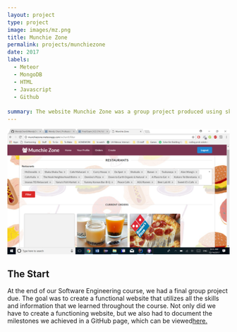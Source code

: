 ```yaml
---
layout: project
type: project
image: images/mz.png
title: Munchie Zone
permalink: projects/munchiezone
date: 2017
labels:
  - Meteor
  - MongoDB
  - HTML
  - Javascript
  - Github
  
summary: The website Munchie Zone was a group project produced using skills learned in the Software Engineering course, including Meteor, MongoDB, Javascript, and HTML.
---
```


<div class="ui medium floated image">
<img src="../images/mz.png">
</div>

## The Start

At the end of our Software Engineering course, we had a final group project due. The goal was to create a functional website that utilizes all the skills and information that we learned throughout the course. Not only did we have to create a functioning website, but we also had to document the milestones we achieved in a GitHub page, which can be viewed<a href="https://munchiezone.github.io/">here.</a>
